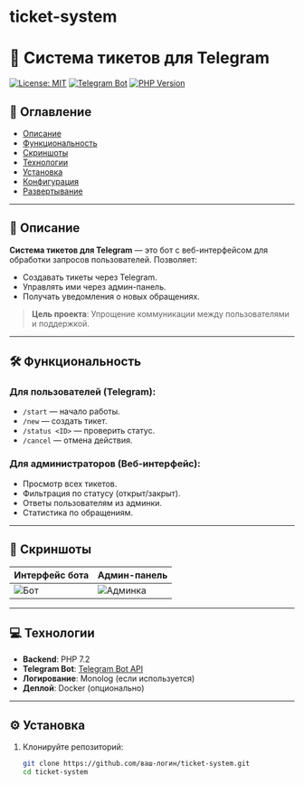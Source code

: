 # ticket-system
# 🎫 Система тикетов для Telegram

[![License: MIT](https://img.shields.io/badge/License-MIT-yellow.svg)](LICENSE)
[![Telegram Bot](https://img.shields.io/badge/Telegram-Bot-blue.svg)](https://core.telegram.org/bots)
[![PHP Version](https://img.shields.io/badge/PHP-7.2%2B-777BB3.svg)](https://php.net/)

## 📌 Оглавление
- [Описание](#-описание)
- [Функциональность](#-функциональность)
- [Скриншоты](#-скриншоты)
- [Технологии](#-технологии)
- [Установка](#-установка)
- [Конфигурация](#-конфигурация)
- [Развертывание](#-развертывание)

---

## 📝 Описание
**Система тикетов для Telegram** — это бот с веб-интерфейсом для обработки запросов пользователей. Позволяет:
- Создавать тикеты через Telegram.
- Управлять ими через админ-панель.
- Получать уведомления о новых обращениях.

> **Цель проекта**: Упрощение коммуникации между пользователями и поддержкой.

---

## 🛠 Функциональность
### Для пользователей (Telegram):
- `/start` — начало работы.
- `/new` — создать тикет.
- `/status <ID>` — проверить статус.
- `/cancel` — отмена действия.

### Для администраторов (Веб-интерфейс):
- Просмотр всех тикетов.
- Фильтрация по статусу (открыт/закрыт).
- Ответы пользователям из админки.
- Статистика по обращениям.

---

## 📸 Скриншоты
| Интерфейс бота | Админ-панель |
|----------------|--------------|
| ![Бот](/screenshots/bot_ui.png) | ![Админка](/screenshots/admin_ui.png) |

---

## 💻 Технологии
- **Backend**: PHP 7.2
- **Telegram Bot**: [Telegram Bot API](https://core.telegram.org/bots/api)
- **Логирование**: Monolog (если используется)
- **Деплой**: Docker (опционально)

---

## ⚙️ Установка
1. Клонируйте репозиторий:
   ```bash
   git clone https://github.com/ваш-логин/ticket-system.git
   cd ticket-system
